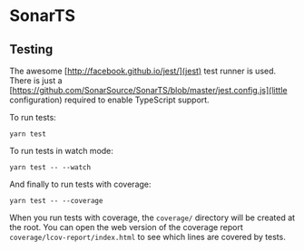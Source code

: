 # SonarTS

## Testing

The awesome [http://facebook.github.io/jest/](jest) test runner is used. There is just a 
[https://github.com/SonarSource/SonarTS/blob/master/jest.config.js](little configuration) required 
to enable TypeScript support.

To run tests:
```
yarn test
```

To run tests in watch mode:
```
yarn test -- --watch
```

And finally to run tests with coverage:
```
yarn test -- --coverage
```
When you run tests with coverage, the `coverage/` directory will be created at the root. You can
open the web version of the coverage report `coverage/lcov-report/index.html` to see which lines are covered by tests.